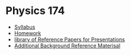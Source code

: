 # Physics 174 

+ [Syllabus](syllabus)
+ [Homework](homework)
+ [library of Reference Papers for Presentations](library)
+ [Additional Background Reference Materisal](additional-references)
